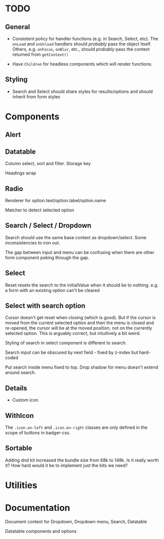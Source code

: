 # TODO

## General

* Consistent policy for handler functions (e.g. in Search, Select, etc).
The `onLoad` and `onUnload` handlers should *probably* pass the object
itself.  Others, e.g. `onFocus`, `onBlur`, etc., should *probably* pass
the context returned from `getContext()`

* Have `Children` for headless components which will render functions.

## Styling

* Search and Select should share styles for results/options and should inherit
from form styles

# Components

## Alert

## Datatable

Column select, sort and filter.  Storage key

Headings wrap

## Radio

Renderer for option.text/option.label/option.name

Matcher to detect selected option

## Search / Select / Dropdown

Search should use the same base context as dropdown/select.
Some inconsistencies to iron out.

The gap between input and menu can be confusing when there are other form
component poking through the gap.

## Select

Reset resets the search to the initialValue when it should be to nothing.
e.g. a form with an existing option can't be cleared

## Select with search option

Cursor doesn't get reset when closing (which is good). But if the cursor is
moved from the current selected option and then the menu is closed and
re-opened, the cursor will be at the moved position, not on the currently
selected option.  This is arguably correct, but intuitively a bit weird.

Styling of search in select component is different to search.

Search input can be obscured by next field - fixed by z-index but hard-coded

Put search inside menu fixed to top.  Drop shadow for menu doesn't extend
around search.

## Details

* Custom icon

## WithIcon

The `.icon.on-left` and `.icon.on-right` classes are only defined in the
scope of buttons in badger-css.

## Sortable

Adding dnd kit increased the bundle size from 68k to 148k.  Is it really
worth it?  How hard would it be to implement just the bits we need?

# Utilities

# Documentation

Document context for Dropdown, Dropdown menu, Search, Datatable

Datatable components and options